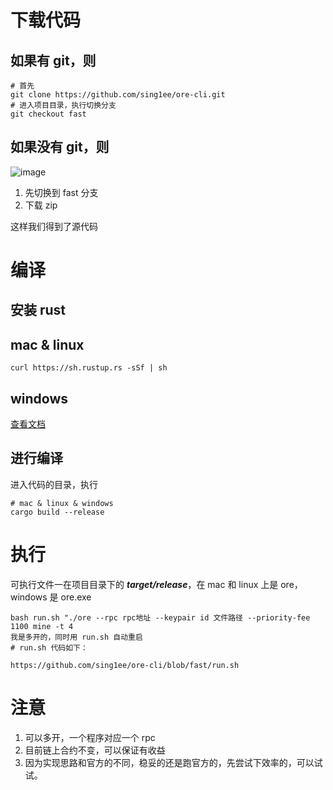 # 下载代码
## 如果有 git，则
```shell
# 首先
git clone https://github.com/sing1ee/ore-cli.git
# 进入项目目录，执行切换分支
git checkout fast
```

## 如果没有 git，则
![image](https://github.com/sing1ee/ore-cli/assets/1057882/286fbf4c-5653-469b-959a-42828a4345a2)
1. 先切换到 fast 分支
2. 下载 zip

这样我们得到了源代码

# 编译

## 安装 rust

## mac & linux 
```shell
curl https://sh.rustup.rs -sSf | sh
```

## windows
[查看文档](https://juejin.cn/post/7219656530235670588)


## 进行编译
进入代码的目录，执行
```shell
# mac & linux & windows
cargo build --release

```

# 执行
可执行文件一在项目目录下的 ***target/release***，在 mac 和 linux 上是 ore，windows 是 ore.exe
```shell
bash run.sh "./ore --rpc rpc地址 --keypair id 文件路径 --priority-fee 1100 mine -t 4
我是多开的，同时用 run.sh 自动重启
# run.sh 代码如下：

https://github.com/sing1ee/ore-cli/blob/fast/run.sh
```

# 注意
1. 可以多开，一个程序对应一个 rpc
2. 目前链上合约不变，可以保证有收益
3. 因为实现思路和官方的不同，稳妥的还是跑官方的，先尝试下效率的，可以试试。
